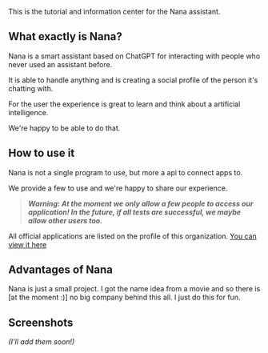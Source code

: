 
This is the tutorial and information center for the Nana assistant.

## What exactly is Nana?

Nana is a smart assistant based on ChatGPT for interacting with people who never used an assistant before.

It is able to handle anything and is creating a social profile of the person it's chatting with.

For the user the experience is great to learn and think about a artificial intelligence.

We're happy to be able to do that.

## How to use it

Nana is not a single program to use, but more a api to connect apps to.

We provide a few to use and we're happy to share our experience.

> ***Warning: At the moment we only allow a few people to access our application! In the future, if all tests are successful, we maybe allow other users too.***


All official applications are listed on the profile of this organization. [You can view it here](https://github.com/NanaAssistant)

## Advantages of Nana
Nana is just a small project. I got the name idea from a movie and so there is [at the moment :)] no big company behind this all. I just do this for fun.

## Screenshots
*(I'll add them soon!)*
